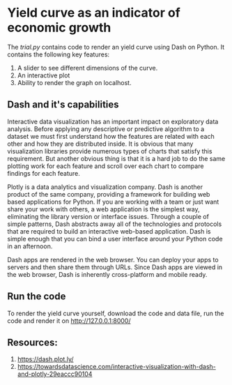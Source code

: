 # Yield curve as an indicator of economic growth

The *trial.py* contains code to render an yield curve using Dash on Python. It contains the following key features:
1. A slider to see different dimensions of the curve.
2. An interactive plot
3. Ability to render the graph on localhost.

## Dash and it's capabilities
Interactive data visualization has an important impact on exploratory data analysis. Before applying any descriptive or predictive algorithm to a dataset we must first understand how the features are related with each other and how they are distributed inside. It is obvious that many visualization libraries provide numerous types of charts that satisfy this requirement. But another obvious thing is that it is a hard job to do the same plotting work for each feature and scroll over each chart to compare findings for each feature.

Plotly is a data analytics and visualization company. Dash is another product of the same company, providing a framework for building web based applications for Python. If you are working with a team or just want share your work with others, a web application is the simplest way, eliminating the library version or interface issues. Through a couple of simple patterns, Dash abstracts away all of the technologies and protocols that are required to build an interactive web-based application. Dash is simple enough that you can bind a user interface around your Python code in an afternoon.

Dash apps are rendered in the web browser. You can deploy your apps to servers and then share them through URLs. Since Dash apps are viewed in the web browser, Dash is inherently cross-platform and mobile ready.

## Run the code
To render the yield curve yourself, download the code and data file, run the code and render it on http://127.0.0.1:8000/

## Resources:
1. https://dash.plot.ly/
2. https://towardsdatascience.com/interactive-visualization-with-dash-and-plotly-29eaccc90104

